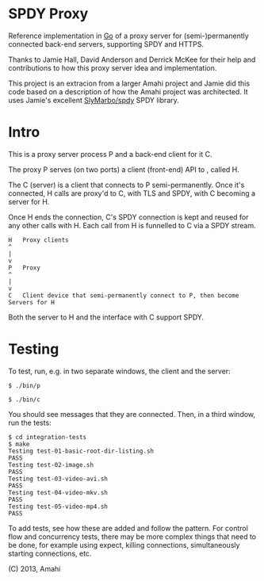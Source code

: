 SPDY Proxy
==========

Reference implementation in [Go](http://golang.org/) of a proxy server for (semi-)permanently connected back-end servers, supporting SPDY and HTTPS.

Thanks to Jamie Hall, David Anderson and Derrick McKee for their help and contributions to how this proxy server idea and implementation.

This project is an extracion from a larger Amahi project and Jamie did this code based on a description of how the Amahi project was architected. It uses Jamie's excellent [SlyMarbo/spdy](https://github.com/SlyMarbo/spdy/) SPDY library.

Intro
=====

This is a proxy server process P and a back-end client for it C.

The proxy P serves (on two ports) a client (front-end) API to , called H.

The C (server) is a client that connects to P semi-permanently. Once it's connected, H calls are proxy'd to C, with TLS and SPDY, with C becoming a server for H. 

Once H ends the connection, C's SPDY connection is kept and reused for any other calls with H. Each call from H is funnelled to C via a SPDY stream.

	H	Proxy clients
	^
	|
	v
	P	Proxy
	^
	|
	v
	C	Client device that semi-permanently connect to P, then become Servers for H

Both the server to H and the interface with C support SPDY.

Testing
=======

To test, run, e.g. in two separate windows, the client and the server:

    $ ./bin/p
    
    $ ./bin/c
    
You should see messages that they are connected. Then, in a third window, run the tests:

    $ cd integration-tests
    $ make
    Testing test-01-basic-root-dir-listing.sh
    PASS
    Testing test-02-image.sh
    PASS
    Testing test-03-video-avi.sh
    PASS
    Testing test-04-video-mkv.sh
    PASS
    Testing test-05-video-mp4.sh
    PASS
    
To add tests, see how these are added and follow the pattern. For control flow and concurrency tests, there may be more complex things that need to be done, for example using expect, killing connections, simultaneously starting connections, etc.

(C) 2013, Amahi
